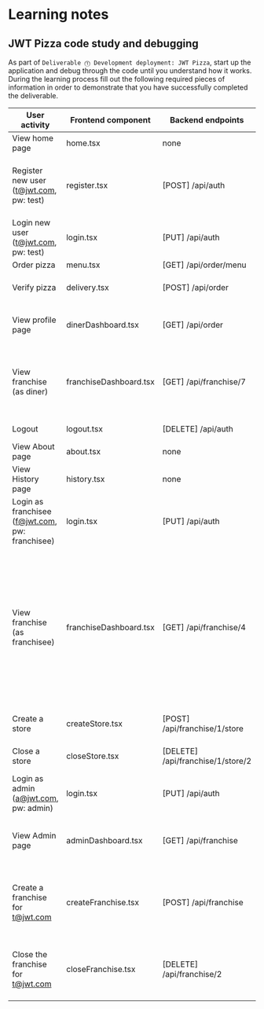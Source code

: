 # Learning notes

## JWT Pizza code study and debugging

As part of `Deliverable ⓵ Development deployment: JWT Pizza`, start up the application and debug through the code until you understand how it works. During the learning process fill out the following required pieces of information in order to demonstrate that you have successfully completed the deliverable.

| User activity                                       | Frontend component | Backend endpoints | Database SQL |
| --------------------------------------------------- | ------------------ | ----------------- | ------------ |
| View home page                                      |           home.tsx         |          none         |       none       |
| Register new user<br/>(t@jwt.com, pw: test)         |          register.tsx          |      [POST] /api/auth             |      INSERT INTO user (name, email, password) VALUES (?, ?, ?) <br> INSERT INTO userRole (userId, role, objectId) VALUES (?, ?, ?) |
| Login new user<br/>(t@jwt.com, pw: test)            |          login.tsx          |         [PUT] /api/auth         |      SELECT * FROM user WHERE email=? <br> SELECT * FROM userRole WHERE userId=?       |
| Order pizza                                         |         menu.tsx           |         [GET] /api/order/menu         |       SELECT * FROM menu       |
| Verify pizza                                        |         delivery.tsx           |         [POST] /api/order          |       INSERT INTO menu (title, description, image, price) VALUES (?, ?, ?, ?)       |
| View profile page                                   |           dinerDashboard.tsx         |        [GET] /api/order          |       SELECT * FROM user WHERE email=? <br> SELECT * FROM userRole WHERE userId=?       |
| View franchise<br/>(as diner)                       |          franchiseDashboard.tsx          |         [GET] /api/franchise/7          |      SELECT objectId FROM userRole WHERE role='franchisee' AND userId=? <br> SELECT id, name FROM franchise WHERE id in (${franchiseIds.join(',')})       |
| Logout                                              |          logout.tsx          |         [DELETE]	/api/auth          |       DELETE FROM auth WHERE token=?       |
| View About page                                     |          about.tsx          |         none          |       none       |
| View History page                                   |         history.tsx           |         none          |       none       |
| Login as franchisee<br/>(f@jwt.com, pw: franchisee) |          login.tsx          |         [PUT] /api/auth          |       INSERT INTO auth (token, userId) VALUES (?, ?)       |
| View franchise<br/>(as franchisee)                  |          franchiseDashboard.tsx          |          [GET] /api/franchise/4         |       SELECT u.id, u.name, u.email FROM userRole AS ur JOIN user AS u ON u.id=ur.userId WHERE ur.objectId=? AND ur.role='franchisee' <br> SELECT s.id, s.name, COALESCE(SUM(oi.price), 0) AS totalRevenue FROM dinerOrder AS do JOIN orderItem AS oi ON do.id=oi.orderId RIGHT JOIN store AS s ON s.id=do.storeId WHERE s.franchiseId=? GROUP BY s.id       |
| Create a store                                      |         createStore.tsx           |         [POST]	/api/franchise/1/store          |       INSERT INTO store (franchiseId, name) VALUES (?, ?)       |
| Close a store                                       |          closeStore.tsx          |         [DELETE]	/api/franchise/1/store/2          |      DELETE FROM store WHERE franchiseId=? AND id=?        |
| Login as admin<br/>(a@jwt.com, pw: admin)           |          login.tsx          |         [PUT] /api/auth          |       INSERT INTO auth (token, userId) VALUES (?, ?)       |
| View Admin page                                     |          adminDashboard.tsx          |         [GET] /api/franchise          |        SELECT id, name FROM franchise <br> SELECT id, name FROM store WHERE franchiseId=?      |
| Create a franchise for t@jwt.com                    |          createFranchise.tsx          |          [POST] /api/franchise         |       SELECT id, name FROM user WHERE email=? <br> INSERT INTO franchise (name) VALUES (?) <br> INSERT INTO userRole (userId, role, objectId) VALUES (?, ?, ?)       |
| Close the franchise for t@jwt.com                   |         closeFranchise.tsx           |         [DELETE] /api/franchise/2         |     DELETE FROM store WHERE franchiseId=? <br> DELETE FROM userRole WHERE objectId=? <br> DELETE FROM franchise WHERE id=?        |

